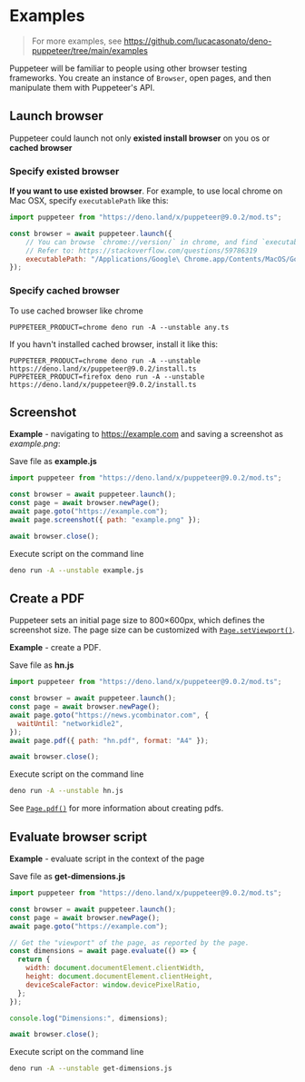 # Examples
> For more examples, see https://github.com/lucacasonato/deno-puppeteer/tree/main/examples 

Puppeteer will be familiar to people using other browser testing frameworks. You
create an instance of `Browser`, open pages, and then manipulate them with
Puppeteer's API.

## Launch browser
Puppeteer could launch not only **existed install browser** on you os or **cached browser**

### Specify existed browser
**If you want to use existed browser**. 
For example, to use local chrome on Mac OSX, specify `executablePath` like this:

```js
import puppeteer from "https://deno.land/x/puppeteer@9.0.2/mod.ts";

const browser = await puppeteer.launch({
    // You can browse `chrome://version/` in chrome, and find `executableFilePath`
    // Refer to: https://stackoverflow.com/questions/59786319
    executablePath: "/Applications/Google\ Chrome.app/Contents/MacOS/Google\ Chrome",
});
```

### Specify cached browser
To use cached browser like chrome
``` 
PUPPETEER_PRODUCT=chrome deno run -A --unstable any.ts
```

If you havn't installed cached browser, install it like this:

```shell
PUPPETEER_PRODUCT=chrome deno run -A --unstable https://deno.land/x/puppeteer@9.0.2/install.ts
PUPPETEER_PRODUCT=firefox deno run -A --unstable https://deno.land/x/puppeteer@9.0.2/install.ts
```


## Screenshot

**Example** - navigating to https://example.com and saving a screenshot as
_example.png_:

Save file as **example.js**

```js
import puppeteer from "https://deno.land/x/puppeteer@9.0.2/mod.ts";

const browser = await puppeteer.launch();
const page = await browser.newPage();
await page.goto("https://example.com");
await page.screenshot({ path: "example.png" });

await browser.close();
```

Execute script on the command line

```bash
deno run -A --unstable example.js
```

## Create a PDF
Puppeteer sets an initial page size to 800×600px, which defines the screenshot
size. The page size can be customized with
[`Page.setViewport()`](https://github.com/puppeteer/puppeteer/blob/v5.5.0/docs/api.md#pagesetviewportviewport).

**Example** - create a PDF.

Save file as **hn.js**

```js
import puppeteer from "https://deno.land/x/puppeteer@9.0.2/mod.ts";

const browser = await puppeteer.launch();
const page = await browser.newPage();
await page.goto("https://news.ycombinator.com", {
  waitUntil: "networkidle2",
});
await page.pdf({ path: "hn.pdf", format: "A4" });

await browser.close();
```

Execute script on the command line

```bash
deno run -A --unstable hn.js
```

See
[`Page.pdf()`](https://github.com/puppeteer/puppeteer/blob/v5.5.0/docs/api.md#pagepdfoptions)
for more information about creating pdfs.


## Evaluate browser script 
**Example** - evaluate script in the context of the page

Save file as **get-dimensions.js**

```js
import puppeteer from "https://deno.land/x/puppeteer@9.0.2/mod.ts";

const browser = await puppeteer.launch();
const page = await browser.newPage();
await page.goto("https://example.com");

// Get the "viewport" of the page, as reported by the page.
const dimensions = await page.evaluate(() => {
  return {
    width: document.documentElement.clientWidth,
    height: document.documentElement.clientHeight,
    deviceScaleFactor: window.devicePixelRatio,
  };
});

console.log("Dimensions:", dimensions);

await browser.close();
```

Execute script on the command line

```bash
deno run -A --unstable get-dimensions.js
```

